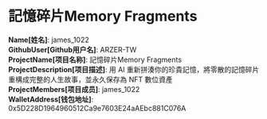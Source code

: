 # 記憶碎片Memory Fragments

**Name[姓名]**: james_1022  
**GithubUser[Github用户名]**: ARZER-TW  
**ProjectName[项目名称]**: 記憶碎片Memory Fragments  
**ProjectDescription[项目描述]**: 用 AI 重新拼湊你的珍貴記憶，將零散的記憶碎片重構成完整的人生故事，並永久保存為 NFT 數位資產  
**ProjectMembers[项目成员]**: james_1022  
**WalletAddress[钱包地址]**: 0x5D228D1964960512Ca9e7603E24aAEbc881C076A